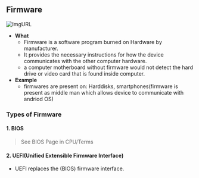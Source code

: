 ## Firmware
![ImgURL](https://i.ibb.co/3pFs5Sc/firmware.png)

- **What**
  - Firmware is a software program burned on Hardware by manufacturer.
  - It provides the necessary instructions for how the device communicates with the other computer hardware.
  - a computer motherboard without firmware would not detect the hard drive or video card that is found inside computer.
- **Example**
  - firmwares are present on: Harddisks, smartphones(firmware is present as middle man which allows device to communicate with andriod OS)

### Types of Firmware
#### 1. BIOS
> See BIOS Page in CPU/Terms

#### 2. UEFI(Unified Extensible Firmware Interface)
- UEFI replaces the (BIOS) firmware interface.
